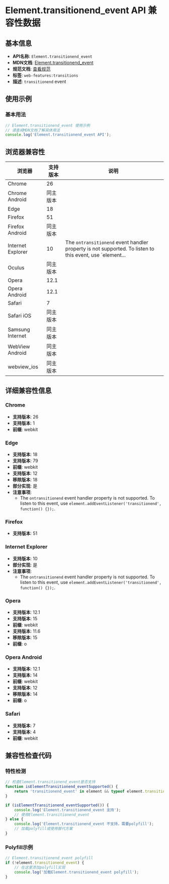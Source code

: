 # Element.transitionend_event API 兼容性数据

## 基本信息

- **API名称**: `Element.transitionend_event`
- **MDN文档**: [Element.transitionend_event](https://developer.mozilla.org/docs/Web/API/Element/transitionend_event)
- **规范文档**: [查看规范](https://drafts.csswg.org/css-transitions/#transitionend)
- **标签**: `web-features:transitions`
- **描述**: `transitionend` event

## 使用示例

### 基本用法

```javascript
// Element.transitionend_event 使用示例
// 请查阅MDN文档了解具体用法
console.log('Element.transitionend_event API');
```

## 浏览器兼容性

| 浏览器 | 支持版本 | 说明 |
|--------|----------|------|
| Chrome | 26 |  |
| Chrome Android | 同主版本 |  |
| Edge | 18 |  |
| Firefox | 51 |  |
| Firefox Android | 同主版本 |  |
| Internet Explorer | 10 | The `ontransitionend` event handler property is not supported. To listen to this event, use `element... |
| Oculus | 同主版本 |  |
| Opera | 12.1 |  |
| Opera Android | 12.1 |  |
| Safari | 7 |  |
| Safari iOS | 同主版本 |  |
| Samsung Internet | 同主版本 |  |
| WebView Android | 同主版本 |  |
| webview_ios | 同主版本 |  |

## 详细兼容性信息

### Chrome

- **支持版本**: 26
- **支持版本**: 1
- **前缀**: webkit

### Edge

- **支持版本**: 18
- **支持版本**: 79
- **前缀**: webkit
- **支持版本**: 12
- **移除版本**: 18
- **部分实现**: 是
- **注意事项**:
  - The `ontransitionend` event handler property is not supported. To listen to this event, use `element.addEventListener('transitionend', function() {});`.

### Firefox

- **支持版本**: 51

### Internet Explorer

- **支持版本**: 10
- **部分实现**: 是
- **注意事项**:
  - The `ontransitionend` event handler property is not supported. To listen to this event, use `element.addEventListener('transitionend', function() {});`.

### Opera

- **支持版本**: 12.1
- **支持版本**: 15
- **前缀**: webkit
- **支持版本**: 11.6
- **移除版本**: 15
- **前缀**: o

### Opera Android

- **支持版本**: 12.1
- **支持版本**: 14
- **前缀**: webkit
- **支持版本**: 12
- **移除版本**: 14
- **前缀**: o

### Safari

- **支持版本**: 7
- **支持版本**: 4
- **前缀**: webkit

## 兼容性检查代码

### 特性检测

```javascript
// 检查Element.transitionend_event是否支持
function isElementTransitionend_eventSupported() {
    return 'transitionend_event' in element && typeof element.transitionend_event === 'function';
}

if (isElementTransitionend_eventSupported()) {
    console.log('Element.transitionend_event 支持');
    // 使用Element.transitionend_event
} else {
    console.log('Element.transitionend_event 不支持，需要polyfill');
    // 加载polyfill或使用替代方案
}
```

### Polyfill示例

```javascript
// Element.transitionend_event polyfill
if (!element.transitionend_event) {
    // 在这里添加polyfill实现
    console.log('加载Element.transitionend_event polyfill');
}
```

